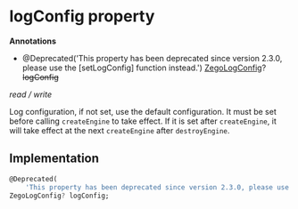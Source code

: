 


# logConfig property







**Annotations**

- @Deprecated(&#39;This property has been deprecated since version 2.3.0, please use the [setLogConfig] function instead.&#39;)
[ZegoLogConfig](../../zego_uikit_prebuilt_live_audio_room/ZegoLogConfig-class.md)? ~~logConfig~~
  
_<span class="feature">read / write</span>_



<p>Log configuration, if not set, use the default configuration. It must be set before calling <code>createEngine</code> to take effect. If it is set after <code>createEngine</code>, it will take effect at the next <code>createEngine</code> after <code>destroyEngine</code>.</p>



## Implementation

```dart
@Deprecated(
    'This property has been deprecated since version 2.3.0, please use the [setLogConfig] function instead.')
ZegoLogConfig? logConfig;
```







